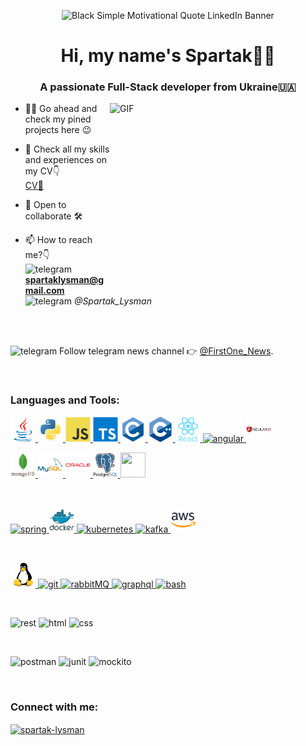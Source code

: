 <p align="center">
<img src="https://github.com/user-attachments/assets/4d7a7bce-3936-4be8-b3e0-dea1d5131011" alt="Black Simple Motivational Quote LinkedIn Banner" width="1000" height="230">

  
</p>
<h1 align="center">Hi, my name's Spartak👋🏽</h1>
<h3 align="center">A passionate Full-Stack developer from Ukraine🇺🇦</h3>

<img align="right" alt="GIF" width="345" height="290" src="https://media4.giphy.com/media/HscDLzkO8EOTmgkhQP/giphy.gif?cid=ecf05e47477qf5j878g6ajtatfhs3b73ure3nesayuleggvc&ep=v1_gifs_related&rid=giphy.gif&ct=g">

- 👨‍💻 Go ahead and check my pined projects here 😉

- 📄 Check all my skills and experiences on my CV👇<br>
[CV📝](https://github.com/user-attachments/files/17830531/Spartak_Lysman_CV__.pdf)


- 🔗 Open to collaborate 🛠️

- 📫 How to reach me?👇 <br>
<img src="https://upload.wikimedia.org/wikipedia/commons/thumb/7/7e/Gmail_icon_%282020%29.svg/2560px-Gmail_icon_%282020%29.svg.png" alt="telegram" width ="18" height="1%">  **spartaklysman@gmail.com** <br>
<img src="https://upload.wikimedia.org/wikipedia/commons/thumb/8/82/Telegram_logo.svg/2048px-Telegram_logo.svg.png" alt="telegram" width ="18" height="1%"> *@Spartak_Lysman*
 <br>
 <br>

<img src="https://upload.wikimedia.org/wikipedia/commons/thumb/8/82/Telegram_logo.svg/2048px-Telegram_logo.svg.png" alt="telegram" width="18" height="1%"> Follow telegram news channel 👉 [@FirstOne_News](https://t.me/+-Roef8_wxnVmOGM6).

  <br>

<h3 align="left">Languages and Tools:</h3>
<p align="left"> <a href="https://www.java.com" target="_blank" rel="noreferrer"> <img src="https://raw.githubusercontent.com/devicons/devicon/master/icons/java/java-original.svg" alt="java" width="40" height="40"/>
<a href="https://www.python.org" target="_blank" rel="noreferrer"> <img src="https://raw.githubusercontent.com/devicons/devicon/master/icons/python/python-original.svg" alt="python" width="40" height="40"/> </a> 
<a href="https://developer.mozilla.org/en-US/docs/Web/JavaScript" target="_blank" rel="noreferrer"> <img src="https://raw.githubusercontent.com/devicons/devicon/master/icons/javascript/javascript-original.svg" alt="javascript" width="40" height="40"/> </a>
<a href="https://www.typescriptlang.org/" target="_blank" rel="noreferrer"> <img src="https://raw.githubusercontent.com/devicons/devicon/master/icons/typescript/typescript-original.svg" alt="typescript" width="40" height="40"/> </a>
<a href="https://www.cprogramming.com/" target="_blank" rel="noreferrer"> <img src="https://raw.githubusercontent.com/devicons/devicon/master/icons/c/c-original.svg" alt="c" width="40" height="40"/> </a> 
<a href="https://www.w3schools.com/cpp/" target="_blank" rel="noreferrer"> <img src="https://raw.githubusercontent.com/devicons/devicon/master/icons/cplusplus/cplusplus-original.svg" alt="cplusplus" width="40" height="40"/> </a> 
<a href="https://reactjs.org/" target="_blank" rel="noreferrer"> <img src="https://raw.githubusercontent.com/devicons/devicon/master/icons/react/react-original-wordmark.svg" alt="react" width="40" height="40"/> </a> 
<a href="https://angular.io" target="_blank" rel="noreferrer"> <img src="https://angular.io/assets/images/logos/angular/angular.svg" alt="angular" width="40" height="40"/> </a> 
<a href="https://angular.io" target="_blank" rel="noreferrer"> <img src="https://raw.githubusercontent.com/devicons/devicon/master/icons/angularjs/angularjs-original-wordmark.svg" alt="angularjs" width="40" height="40"/> </a>
  
  <br>

  <a href="https://www.mongodb.com/" target="_blank" rel="noreferrer"> <img src="https://raw.githubusercontent.com/devicons/devicon/master/icons/mongodb/mongodb-original-wordmark.svg" alt="mongodb" width="40" height="40"/> </a> 
  <a href="https://www.mysql.com/" target="_blank" rel="noreferrer"> <img src="https://raw.githubusercontent.com/devicons/devicon/master/icons/mysql/mysql-original-wordmark.svg" alt="mysql" width="40" height="40"/> </a> 
  <a href="https://www.oracle.com/" target="_blank" rel="noreferrer"> <img src="https://raw.githubusercontent.com/devicons/devicon/master/icons/oracle/oracle-original.svg" alt="oracle" width="40" height="40"/> </a> 
  <a href="https://www.postgresql.org" target="_blank" rel="noreferrer"> <img src="https://raw.githubusercontent.com/devicons/devicon/master/icons/postgresql/postgresql-original-wordmark.svg" alt="postgresql" width="40" height="40"/> </a> <img src="https://dbdb.io/media/logos/h2-logo.svg" width="40" height="40"/>

  <br>  
  
<a href="https://spring.io/" target="_blank" rel="noreferrer"> <img src="https://www.vectorlogo.zone/logos/springio/springio-icon.svg" alt="spring" width="40" height="40"/> </a> 
<a href="https://www.docker.com/" target="_blank" rel="noreferrer"> <img src="https://raw.githubusercontent.com/devicons/devicon/master/icons/docker/docker-original-wordmark.svg" alt="docker" width="40" height="40"/> </a> 
<a href="https://kubernetes.io" target="_blank" rel="noreferrer"> <img src="https://www.vectorlogo.zone/logos/kubernetes/kubernetes-icon.svg" alt="kubernetes" width="40" height="40"/> </a> 
<a href="https://kafka.apache.org/" target="_blank" rel="noreferrer"> <img src="https://www.vectorlogo.zone/logos/apache_kafka/apache_kafka-icon.svg" alt="kafka" width="40" height="40"/> </a> 
<a href="https://aws.amazon.com" target="_blank" rel="noreferrer"> <img src="https://raw.githubusercontent.com/devicons/devicon/master/icons/amazonwebservices/amazonwebservices-original-wordmark.svg" alt="aws" width="40" height="40"/> </a> 
 
 <br>
 
<a href="https://www.linux.org/" target="_blank" rel="noreferrer"> <img src="https://raw.githubusercontent.com/devicons/devicon/master/icons/linux/linux-original.svg" alt="linux" width="40" height="40"/> </a> 
<a href="https://git-scm.com/" target="_blank" rel="noreferrer"> <img src="https://www.vectorlogo.zone/logos/git-scm/git-scm-icon.svg" alt="git" width="40" height="40"/> </a> 
<a href="https://www.rabbitmq.com" target="_blank" rel="noreferrer"> <img src="https://www.vectorlogo.zone/logos/rabbitmq/rabbitmq-icon.svg" alt="rabbitMQ" width="40" height="40"/> </a> 
<a href="https://graphql.org" target="_blank" rel="noreferrer"> <img src="https://www.vectorlogo.zone/logos/graphql/graphql-icon.svg" alt="graphql" width="40" height="40"/> </a>
<a href="https://www.gnu.org/software/bash/" target="_blank" rel="noreferrer"> <img src="https://www.vectorlogo.zone/logos/gnu_bash/gnu_bash-icon.svg" alt="bash" width="40" height="40"/> </a> 

<br>

<img src="https://storage.caktusgroup.com/media/blog-images/drf-logo2.png" alt="rest" width="60" height="40"/> </a> 
<img src="https://upload.wikimedia.org/wikipedia/commons/thumb/6/61/HTML5_logo_and_wordmark.svg/2048px-HTML5_logo_and_wordmark.svg.png" alt="html" width="55" height="55"/> </a> 
<img src="https://upload.wikimedia.org/wikipedia/commons/thumb/3/3d/CSS.3.svg/1200px-CSS.3.svg.png" alt="css" width="40" height="55"/> </a> 

  <br>
  
 <img src="https://www.svgrepo.com/show/354202/postman-icon.svg" alt="postman" width="40" height="40"/> <img src="https://avatars.githubusercontent.com/u/874086?s=280&v=4" alt="junit" width="50" height="50"/> 
 <img src="https://javadoc.io/static/org.mockito/mockito-core/3.6.0/org/mockito/logo.png" alt="mockito" width="85" height="50"/> 

 
 
  <br>
   
<h3 align="left">Connect with me:</h3>
<p align="left">
<a href="https://linkedin.com/in/spartak-lysman" target="blank"><img align="center" src="https://raw.githubusercontent.com/rahuldkjain/github-profile-readme-generator/master/src/images/icons/Social/linked-in-alt.svg" alt="spartak-lysman" height="30" width="40" /></a>
</p>
